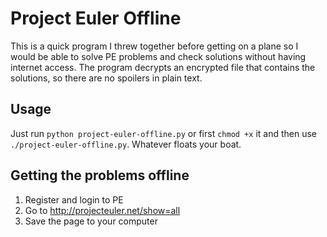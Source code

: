 # Project Euler Offline
This is a quick program I threw together before getting on a plane so I would be able to solve PE problems and check solutions without having internet access. The program decrypts an encrypted file that contains the solutions, so there are no spoilers in plain text.

## Usage
Just run `python project-euler-offline.py` or first `chmod +x` it and then use `./project-euler-offline.py`. Whatever floats your boat.

## Getting the problems offline
1. Register and login to PE
2. Go to <http://projecteuler.net/show=all>
3. Save the page to your computer
